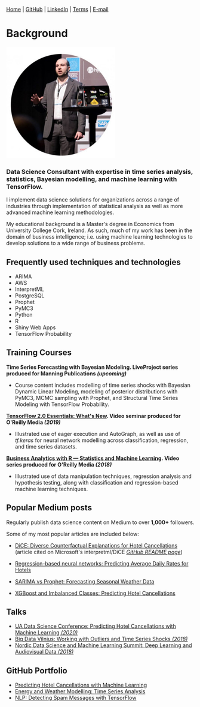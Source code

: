 [Home](https://mgcodesandstats.github.io/) |
[GitHub](https://github.com/mgcodesandstats) |
[LinkedIn](https://www.linkedin.com/in/michaeljgrogan/) |
[Terms](https://mgcodesandstats.github.io/terms/) |
[E-mail](mailto:contact@michael-grogan.com)

# Background

![profile](resize-0251.jpg)

### Data Science Consultant with expertise in time series analysis, statistics, Bayesian modelling, and machine learning with TensorFlow.

I implement data science solutions for organizations across a range of industries through implementation of statistical analysis as well as more advanced machine learning methodologies.

My educational background is a Master's degree in Economics from University College Cork, Ireland. As such, much of my work has been in the domain of business intelligence; i.e. using machine learning technologies to develop solutions to a wide range of business problems.

## Frequently used techniques and technologies

- ARIMA
- AWS
- InterpretML
- PostgreSQL
- Prophet
- PyMC3
- Python
- R
- Shiny Web Apps
- TensorFlow Probability

## Training Courses

**Time Series Forecasting with Bayesian Modeling. LiveProject series produced for Manning Publications _(upcoming)_**
- Course content includes modelling of time series shocks with Bayesian Dynamic Linear Modeling, modeling of posterior distributions with PyMC3, MCMC sampling with Prophet, and Structural Time Series Modeling with TensorFlow Probability.

**[TensorFlow 2.0 Essentials: What's New](https://learning.oreilly.com/live-training/courses/tensorflow-20-essentials-whats-new/0636920307167/). Video seminar produced for O'Reilly Media _(2019)_**
- Illustrated use of eager execution and AutoGraph, as well as use of *tf.keras* for neural network modelling across classification, regression, and time series datasets.

**[Business Analytics with R — Statistics and Machine Learning](https://www.oreilly.com/learning-paths/learning-path-business/9781492035701/). Video series produced for O'Reilly Media _(2018)_**
- Illustrated use of data manipulation techniques, regression analysis and hypothesis testing, along with classification and regression-based machine learning techniques.

## Popular Medium posts

Regularly publish data science content on Medium to over **1,000+** followers.

Some of my most popular articles are included below:

- [DiCE: Diverse Counterfactual Explanations for Hotel Cancellations](https://towardsdatascience.com/dice-diverse-counterfactual-explanations-for-hotel-cancellations-762c311b2c64) (article cited on Microsoft's interpretml/DiCE [_GitHub README page_](https://github.com/interpretml/DiCE))

- [Regression-based neural networks: Predicting Average Daily Rates for Hotels](https://towardsdatascience.com/regression-based-neural-networks-with-tensorflow-v2-0-predicting-average-daily-rates-e20fffa7ac9a)

- [SARIMA vs Prophet: Forecasting Seasonal Weather Data](https://medium.com/analytics-vidhya/sarima-forecasting-seasonal-data-with-python-and-r-2e7472dfad83)

- [XGBoost and Imbalanced Classes: Predicting Hotel Cancellations](https://towardsdatascience.com/boosting-techniques-in-python-predicting-hotel-cancellations-62b7a76ffa6c)

## Talks

- [UA Data Science Conference: Predicting Hotel Cancellations with Machine Learning _(2020)_](https://www.youtube.com/watch?v=t1F1La2FPyE)
- [Big Data Vilnius: Working with Outliers and Time Series Shocks _(2018)_](https://www.youtube.com/watch?v=hi9ZNB-PRgU)
- [Nordic Data Science and Machine Learning Summit: Deep Learning and Audiovisual Data _(2018)_](https://www.youtube.com/watch?v=oU2PC-wbPCw)

## GitHub Portfolio

- [Predicting Hotel Cancellations with Machine Learning](https://github.com/MGCodesandStats/hotel-cancellations)
- [Energy and Weather Modelling: Time Series Analysis](https://github.com/MGCodesandStats/weather-modelling)
- [NLP: Detecting Spam Messages with TensorFlow](https://github.com/MGCodesandStats/tensorflow-nlp)
